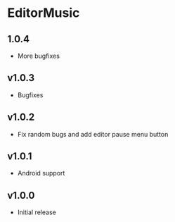 # EditorMusic
## 1.0.4
- More bugfixes
## v1.0.3
- Bugfixes
## v1.0.2
- Fix random bugs and add editor pause menu button
## v1.0.1
- Android support
## v1.0.0
- Initial release
